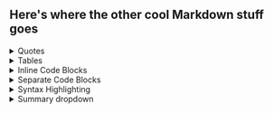 ## Here's where the other cool Markdown stuff goes

<details>
  <summary>Quotes</summary>

### Quotes

You can create quote text with a `>`.

    ```text
    In the words of Ken Wheeler:

    > “as developers almost everything we do is building elaborate lists
    > of shit”
    ```

In the words of Ken Wheeler:

> “as developers almost everything we do is building elaborate lists
> of shit”

  <hr>
</details>

<details>
  <summary>Tables</summary>

### Tables

You can create tables by assembling a list of words and dividing them
with hyphens `-` (for the first row), and then separating each column
with a pipe `|`:

    ```text
    | First Header                | Second Header                |
    | --------------------------- | ---------------------------- |
    | Content from cell 1         | Content from cell 2          |
    | Content in the first column | Content in the second column |
    ```

| First Header                | Second Header                |
| --------------------------- | ---------------------------- |
| Content from cell 1         | Content from cell 2          |
| Content in the first column | Content in the second column |

For more detail on formatting with tables, see "Organizing information
with tables" in the _GitHub Help_.

<hr>
</details>

<details>
  <summary>Inline Code Blocks</summary>

### Inline Code Blocks

Certain words and phrases need to be formatted in monospace fonts,
especially when writing about code. As you've seen throughout this
lab, words can be distinguished in markdown with `inline code blocks`.

Inline code is just one ``` character on either side of the text, and
can be used within paragraphs, headers, or other Markdown.

    ```
    `inline code is just one backtick`
    ```

`inline code is just one backtick`

  <hr>
</details>

<details>
  <summary>Separate Code Blocks</summary>

### Separate Code Blocks

To separate out a larger block of code, use three ``` characters
instead of one, and set the text aside in its own paragraph.

What we type:

    ```
    Anything written in this **paragraph** will not be _formatted_ even if it would normally be recognized in this setting. :taco:
    ```

What we see:

```
Anything written in this **paragraph** will not be _formatted_ even if it would normally be recognized in this setting. :taco:
```

<hr>
</details>

<details>
  <summary>Syntax Highlighting</summary>

### Syntax Highlighting

In addition to code blocks, some code blocks should be rendered
differently depending on the language, such as Javascript or
command-line text.

What we type:

    ```sh
    github-learning-lab ~/Projects/recipe-repository
    $ git init
    Initialized empty Git repository in /Users/github-learning-lab/Projects/recipe-repository/.git/
    ```

What we see:

```sh
github-learning-lab ~/Projects/recipe-repository
$ git init
Initialized empty Git repository in /Users/github-learning-lab/Projects/recipe-repository/.git/
```

  <hr>
</details>

<details>
  <summary>Summary dropdown</summary>

### Summary dropdown

Most of the text in this issue is formatted in collapsible summary
blocks. Here's how to make them with Markdown:

    ```
    <details>
      <summary>Title</summary>

      Content here

    </details>
    ```

  <hr>
</details>
